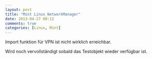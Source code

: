 ```yaml
---
layout: post
title: "Mint Linux NetworkManager"
date: 2013-04-27 00:12
comments: true
categories: [Linux, Mint]
---
```


Import funktion für VPN ist nicht wirklich erreichbar.

Wird noch vervollständigt sobald das Testobjekt wieder verfügbar ist.
